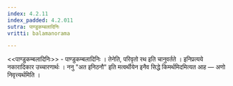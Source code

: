 ```yaml
---
index: 4.2.11
index_padded: 4.2.011
sutra: पाण्डुकम्बलादिनिः
vritti: balamanorama

---
```

<<पाण्डुकम्बलादिनिः>> - पाण्डुकम्बलादिनिः । तेनेति, परिवृतो रथ इति चानुवर्तते । इनिप्रत्यये नकारादिकार उच्चारणार्थः । ननु "अत इनिठनौ" इति मत्वर्थीयेन इनैव सिद्धे किमर्थमिदमित्यत आह — अणो निवृत्त्यर्थमिति । 